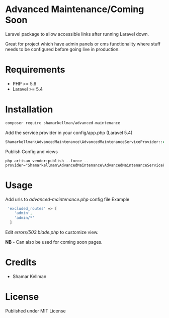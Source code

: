 Advanced Maintenance/Coming Soon 
=======================

Laravel package to allow accessible links after running Laravel down.

Great for project which have admin panels or cms functionality where stuff needs to be configured before going live in production.


Requirements
============

* PHP >= 5.6
* Laravel >= 5.4

Installation
============

 ```bash 
 composer require shamarkellman/advanced-maintenance
 ```

Add the service provider in your config/app.php (Laravel 5.4) 

```php
Shamarkellman\AdvancedMaintenance\AdvancedMaintenanceServiceProvider::class,
```    

Publish Config and views

    php artisan vendor:publish --force --provider="Shamarkellman\AdvancedMaintenance\AdvancedMaintenanceServiceProvider"

Usage
=====

Add urls to *advanced-maintenance.php* config file
Example

```php
 'excluded_routes' => [
    'admin',
    'admin/*'
  ]
```


Edit *errors/503.blade.php* to customize view.

**NB** - Can also be used for coming soon pages.


Credits
=======

* Shamar Kellman

License
=======

Published under MIT License